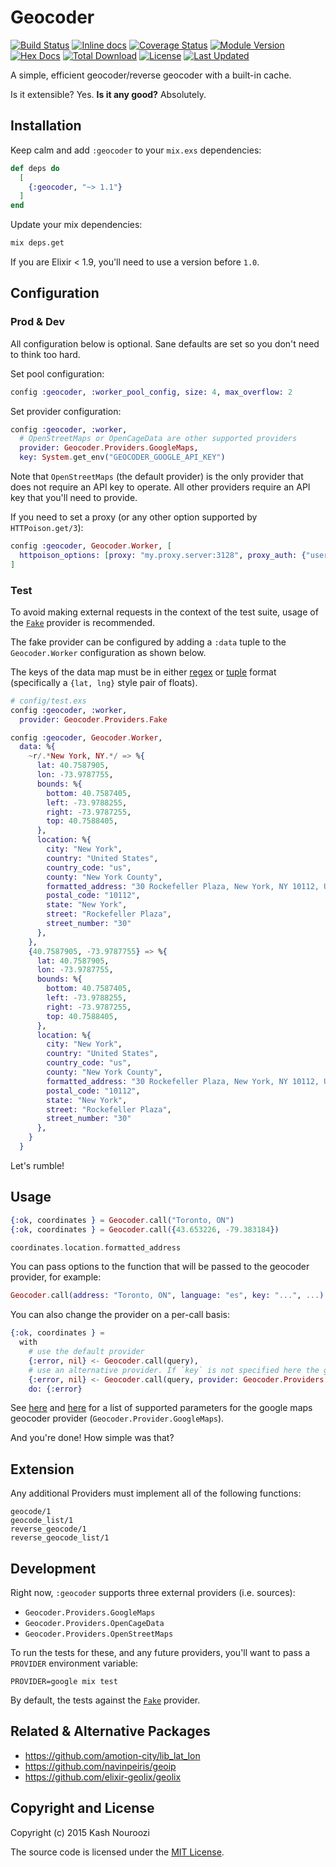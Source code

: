 # Geocoder

[![Build Status](https://github.com/knrz/geocoder/actions/workflows/elixir.yml/badge.svg)](https://github.com/knrz/geocoder/actions/workflows/elixir.yml)
[![Inline docs](http://inch-ci.org/github/knrz/geocoder.svg?branch=master)](http://inch-ci.org/github/knrz/geocoder)
[![Coverage Status](https://coveralls.io/repos/github/knrz/geocoder/badge.svg?branch=master)](https://coveralls.io/github/knrz/geocoder?branch=master)
[![Module Version](https://img.shields.io/hexpm/v/geocoder.svg)](https://hex.pm/packages/geocoder)
[![Hex Docs](https://img.shields.io/badge/hex-docs-lightgreen.svg)](https://hexdocs.pm/geocoder/)
[![Total Download](https://img.shields.io/hexpm/dt/geocoder.svg)](https://hex.pm/packages/geocoder)
[![License](https://img.shields.io/hexpm/l/geocoder.svg)](https://github.com/knrz/geocoder/blob/master/LICENSE)
[![Last Updated](https://img.shields.io/github/last-commit/knrz/geocoder.svg)](https://github.com/knrz/geocoder/commits/master)

A simple, efficient geocoder/reverse geocoder with a built-in cache.

Is it extensible? Yes.
**Is it any good?** Absolutely.

## Installation

Keep calm and add `:geocoder` to your `mix.exs` dependencies:

```elixir
def deps do
  [
    {:geocoder, "~> 1.1"}
  ]
end
```

Update your mix dependencies:

```bash
mix deps.get
```

If you are Elixir < 1.9, you'll need to use a version before `1.0`.

## Configuration

### Prod & Dev

All configuration below is optional. Sane defaults are set so you don't need to think too hard.

Set pool configuration:

```elixir
config :geocoder, :worker_pool_config, size: 4, max_overflow: 2
```

Set provider configuration:

```elixir
config :geocoder, :worker,
  # OpenStreetMaps or OpenCageData are other supported providers
  provider: Geocoder.Providers.GoogleMaps,
  key: System.get_env("GEOCODER_GOOGLE_API_KEY")
```

Note that `OpenStreetMaps` (the default provider) is the only provider that does not require an API key to operate.
All other providers require an API key that you'll need to provide.

If you need to set a proxy (or any other option supported by `HTTPoison.get/3`):

```elixir
config :geocoder, Geocoder.Worker, [
  httpoison_options: [proxy: "my.proxy.server:3128", proxy_auth: {"username", "password"}]
]
```
### Test

To avoid making external requests in the context of the test suite, usage of the [`Fake`](./lib/geocoder/providers/fake.ex) provider is recommended.

The fake provider can be configured by adding a `:data` tuple to the `Geocoder.Worker` configuration as shown below.

The keys of the data map must be in either [regex](https://hexdocs.pm/elixir/Regex.html) or
[tuple](https://hexdocs.pm/elixir/Tuple.html) format (specifically a `{lat, lng}` style pair of floats).

```elixir
# config/test.exs
config :geocoder, :worker,
  provider: Geocoder.Providers.Fake

config :geocoder, Geocoder.Worker,
  data: %{
    ~r/.*New York, NY.*/ => %{
      lat: 40.7587905,
      lon: -73.9787755,
      bounds: %{
        bottom: 40.7587405,
        left: -73.9788255,
        right: -73.9787255,
        top: 40.7588405,
      },
      location: %{
        city: "New York",
        country: "United States",
        country_code: "us",
        county: "New York County", 
        formatted_address: "30 Rockefeller Plaza, New York, NY 10112, United States of America",
        postal_code: "10112",
        state: "New York",
        street: "Rockefeller Plaza",
        street_number: "30"
      },
    },
    {40.7587905, -73.9787755} => %{
      lat: 40.7587905,
      lon: -73.9787755,
      bounds: %{
        bottom: 40.7587405,
        left: -73.9788255,
        right: -73.9787255,
        top: 40.7588405,
      },
      location: %{
        city: "New York",
        country: "United States",
        country_code: "us",
        county: "New York County", 
        formatted_address: "30 Rockefeller Plaza, New York, NY 10112, United States of America",
        postal_code: "10112",
        state: "New York",
        street: "Rockefeller Plaza",
        street_number: "30"
      },
    }
  }
```

Let's rumble!

## Usage

```elixir
{:ok, coordinates } = Geocoder.call("Toronto, ON")
{:ok, coordinates } = Geocoder.call({43.653226, -79.383184})

coordinates.location.formatted_address
```

You can pass options to the function that will be passed to the geocoder provider, for example:

```elixir
Geocoder.call(address: "Toronto, ON", language: "es", key: "...", ...)
```

You can also change the provider on a per-call basis:

```elixir
{:ok, coordinates } =
  with
    # use the default provider
    {:error, nil} <- Geocoder.call(query),
    # use an alternative provider. If `key` is not specified here the globally defined key will be used.
    {:error, nil} <- Geocoder.call(query, provider: Geocoder.Providers.OpenCageData, key: "123"),
    do: {:error}
```

See [here](https://developers.google.com/maps/documentation/geocoding/intro#geocoding) and [here](https://developers.google.com/maps/documentation/geocoding/intro#ReverseGeocoding) for a list of supported parameters for the google maps geocoder provider (`Geocoder.Provider.GoogleMaps`).

And you're done! How simple was that?

## Extension


Any additional Providers must implement all of the following functions:

```
geocode/1
geocode_list/1
reverse_geocode/1
reverse_geocode_list/1
```

## Development

Right now, `:geocoder` supports three external providers (i.e. sources):

* `Geocoder.Providers.GoogleMaps`
* `Geocoder.Providers.OpenCageData`
* `Geocoder.Providers.OpenStreetMaps`

To run the tests for these, and any future providers, you'll want to pass a `PROVIDER` environment variable:

```
PROVIDER=google mix test
```

By default, the tests against the [`Fake`](./lib/geocoder/providers/fake.ex) provider.

## Related & Alternative Packages

* https://github.com/amotion-city/lib_lat_lon
* https://github.com/navinpeiris/geoip
* https://github.com/elixir-geolix/geolix

## Copyright and License

Copyright (c) 2015 Kash Nouroozi

The source code is licensed under the [MIT License](./LICENSE.md).

